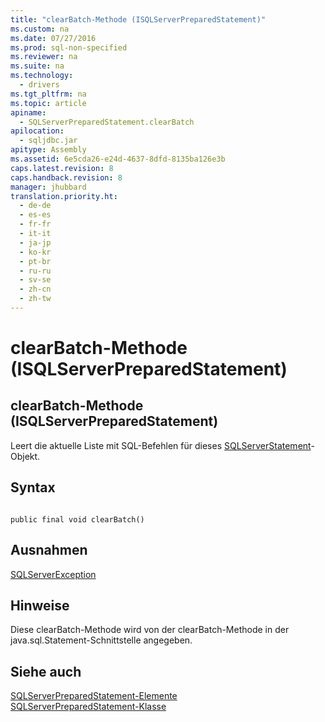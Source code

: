 ```yaml
---
title: "clearBatch-Methode (ISQLServerPreparedStatement)"
ms.custom: na
ms.date: 07/27/2016
ms.prod: sql-non-specified
ms.reviewer: na
ms.suite: na
ms.technology: 
  - drivers
ms.tgt_pltfrm: na
ms.topic: article
apiname: 
  - SQLServerPreparedStatement.clearBatch
apilocation: 
  - sqljdbc.jar
apitype: Assembly
ms.assetid: 6e5cda26-e24d-4637-8dfd-8135ba126e3b
caps.latest.revision: 8
caps.handback.revision: 8
manager: jhubbard
translation.priority.ht: 
  - de-de
  - es-es
  - fr-fr
  - it-it
  - ja-jp
  - ko-kr
  - pt-br
  - ru-ru
  - sv-se
  - zh-cn
  - zh-tw
---
```

# clearBatch-Methode (ISQLServerPreparedStatement)
    
## clearBatch\-Methode \(ISQLServerPreparedStatement\)  
 Leert die aktuelle Liste mit SQL\-Befehlen für dieses [SQLServerStatement](../content/SQLServerStatement-Class.md)\-Objekt.  
  
## Syntax  
  
```  
  
public final void clearBatch()  
```  
  
## Ausnahmen  
 [SQLServerException](../content/SQLServerException-Class.md)  
  
## Hinweise  
 Diese clearBatch\-Methode wird von der clearBatch\-Methode in der java.sql.Statement\-Schnittstelle angegeben.  
  
## Siehe auch  
 [SQLServerPreparedStatement-Elemente](../content/SQLServerPreparedStatement-Members.md)   
 [SQLServerPreparedStatement-Klasse](../content/SQLServerPreparedStatement-Class.md)  
  
  